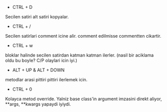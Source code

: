 - CTRL + D

Secilen satiri alt satiri kopyalar.

- CTRL + /

Secilen satirlari comment icine alir. comment edilmisse commentten cikartir.

- CTRL + w

bloklar halinde secilen satirdan katman katman ilerler. (nasil bir aciklama oldu bu boyle? C/P olaylari icin iyi.)

- ALT + UP & ALT + DOWN

metodlar arasi pittiri pittiri ilerlemek icin.

- CTRL + 0

Kolayca metod override. Yalniz base class'in argument imzasini direkt aliyor, **args, **kwargs yapaydi iyiydi.

